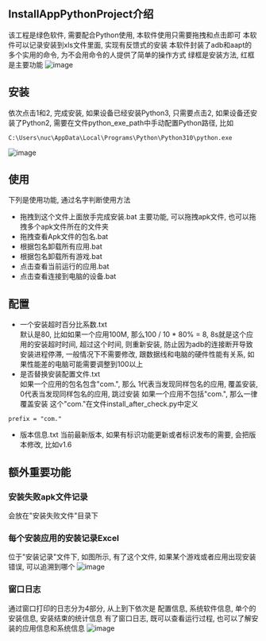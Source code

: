 ## InstallAppPythonProject介绍
该工程是绿色软件, 需要配合Python使用, 本软件使用只需要拖拽和点击即可
本软件可以记录安装到xls文件里面, 实现有反馈式的安装
本软件封装了adb和aapt的多个实用的命令, 为不会用命令的人提供了简单的操作方式
绿框是安装方法, 红框是主要功能
![image](https://user-images.githubusercontent.com/12047708/227828350-f135578f-1662-47a2-8151-2512a0693703.png)

## 安装
依次点击1和2, 完成安装, 如果设备已经安装Python3, 只需要点击2, 如果设备还安装了Python2, 需要在文件python_exe_path中手动配置Python路径, 比如
```
C:\Users\nuc\AppData\Local\Programs\Python\Python310\python.exe 
```
![image](https://user-images.githubusercontent.com/12047708/227827681-c925087e-691d-406e-b17c-c3e2d8148689.png)

## 使用
下列是使用功能, 通过名字判断使用方法
* 拖拽到这个文件上面放手完成安装.bat 主要功能, 可以拖拽apk文件, 也可以拖拽多个apk文件所在的文件夹
* 拖拽查看Apk文件的包名.bat       
* 根据包名卸载所有应用.bat         
* 根据包名卸载所有游戏.bat         
* 点击查看当前运行的应用.bat        
* 点击查看连接到电脑的设备.bat       
## 配置
* 一个安装超时百分比系数.txt  
默认是80, 比如如果一个应用100M, 那么100 / 10 * 80% = 8, 8s就是这个应用的安装超时时间, 超过这个时间, 则重新安装, 防止因为adb的连接断开导致安装进程停滞, 
一般情况下不需要修改, 跟数据线和电脑的硬件性能有关系, 如果性能差的电脑可能需要调整到100以上
* 是否替换安装配置文件.txt  
如果一个应用的包名包含"com.", 那么
1代表当发现同样包名的应用, 覆盖安装, 0代表当发现同样包名的应用, 跳过安装
如果一个应用不包括"com.", 那么一律覆盖安装
这个"com."在文件install_after_check.py中定义
```
prefix = "com."
```
* 版本信息.txt
当前最新版本, 如果有标识功能更新或者标识发布的需要, 会把版本修改, 比如v1.6
## 额外重要功能
### 安装失败apk文件记录
会放在"安装失败文件"目录下
### 每个安装应用的安装记录Excel
位于"安装记录"文件下, 如图所示, 有了这个文件, 如果某个游戏或者应用出现安装错误, 可以追溯到哪个
![image](https://user-images.githubusercontent.com/12047708/227831240-e5227b19-9151-4804-8af6-ffeb3ebcf4b2.png)
### 窗口日志
通过窗口打印的日志分为4部分, 从上到下依次是
配置信息, 系统软件信息, 单个的安装信息, 安装结束的统计信息
有了窗口日志, 既可以查看运行过程, 也可以了解安装的应用信息和系统信息
![image](https://user-images.githubusercontent.com/12047708/227832883-8f76694d-fe6c-4fa5-9c11-a339a49aab2e.png)
